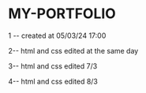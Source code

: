 # MY-PORTFOLIO




1 -- created at 05/03/24 17:00 

2-- html and css edited at the same day

3-- html and css edited  7/3


4-- html and css edited 8/3
 
 
